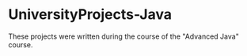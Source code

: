 # UniversityProjects-Java
These projects were written during the course of the "Advanced Java" course.
